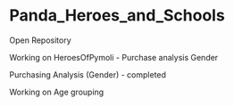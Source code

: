 # Panda_Heroes_and_Schools

Open Repository

Working on HeroesOfPymoli - Purchase analysis Gender

Purchasing Analysis (Gender) - completed

Working on Age grouping
